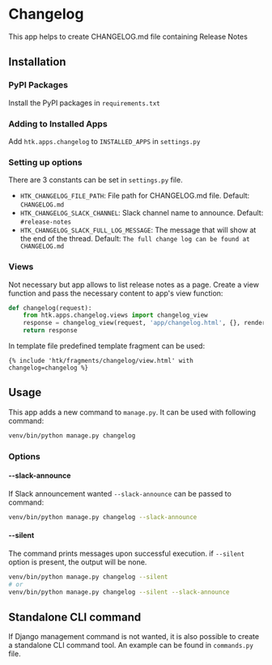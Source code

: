 # Changelog

This app helps to create CHANGELOG.md file containing Release Notes


## Installation

### PyPI Packages
Install the PyPI packages in `requirements.txt`

### Adding to Installed Apps
Add `htk.apps.changelog` to `INSTALLED_APPS` in `settings.py`

### Setting up options
There are 3 constants can be set in `settings.py` file.

- `HTK_CHANGELOG_FILE_PATH`: File path for CHANGELOG.md file.
  Default: `CHANGELOG.md`
- `HTK_CHANGELOG_SLACK_CHANNEL`: Slack channel name to announce.
  Default: `#release-notes`
- `HTK_CHANGELOG_SLACK_FULL_LOG_MESSAGE`: The message that will show at the end of the thread.
  Default: `The full change log can be found at CHANGELOG.md`

### Views
Not necessary but app allows to list release notes as a page.
Create a view function and pass the necessary content to app's view function:

```python
def changelog(request):
    from htk.apps.changelog.views import changelog_view
    response = changelog_view(request, 'app/changelog.html', {}, render)
    return response
```

In template file predefined template fragment can be used:

```
{% include 'htk/fragments/changelog/view.html' with changelog=changelog %}
```


## Usage
This app adds a new command to `manage.py`. It can be used with following command:

```bash
venv/bin/python manage.py changelog
```

### Options

#### --slack-announce
If Slack announcement wanted `--slack-announce` can be passed to command:

```bash
venv/bin/python manage.py changelog --slack-announce
```

#### --silent
The command prints messages upon successful execution. if `--silent` option
is present, the output will be none.

```bash
venv/bin/python manage.py changelog --silent
# or
venv/bin/python manage.py changelog --silent --slack-announce
```


## Standalone CLI command
If Django management command is not wanted, it is also possible to create a
standalone CLI command tool. An example can be found in `commands.py` file.

